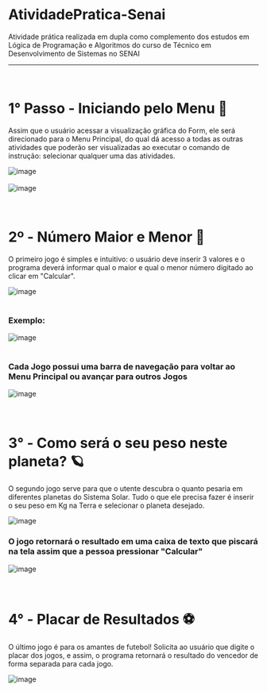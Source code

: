 # AtividadePratica-Senai

Atividade prática realizada em dupla como complemento dos estudos em Lógica de Programação e Algoritmos do curso de Técnico em Desenvolvimento de Sistemas no SENAI 
<hr>
<br>

# 1° Passo - Iniciando pelo Menu 🚂
Assim que o usuário acessar a visualização gráfica do Form, ele será direcionado para o Menu Principal, do qual dá acesso a todas as outras atividades que poderão ser visualizadas ao executar o comando de instrução: selecionar qualquer uma das atividades.

![image](https://github.com/user-attachments/assets/da00298e-5786-4981-9bd7-24c3d6b3a8f8)
<br>
<br>
![image](https://github.com/user-attachments/assets/6c8e8464-cda1-4819-9925-6859dfba49af)
<br><br><br>

# 2º - Número Maior e Menor 🔢
O primeiro jogo é simples e intuitivo: o usuário deve inserir 3 valores e o programa deverá informar qual o maior e qual o menor número digitado ao clicar em "Calcular".

![image](https://github.com/user-attachments/assets/c12f9514-6955-49ee-8593-698ec99c743b)
<br>
<br>

### Exemplo:
![image](https://github.com/user-attachments/assets/007d1dae-2484-4cb3-afc3-cba8b2b71b42)
<br>
<br>
### Cada Jogo possui uma barra de navegação para voltar ao Menu Principal ou avançar para outros Jogos
![image](https://github.com/user-attachments/assets/06beae21-8c70-4a6e-926c-80250f375e8b)
<br><br><br>


# 3° - Como será o seu peso neste planeta? 🪐
O segundo jogo serve para que o utente descubra o quanto pesaria em diferentes planetas do Sistema Solar. Tudo o que ele precisa fazer é inserir o seu peso em Kg na Terra e selecionar o planeta desejado. 

![image](https://github.com/user-attachments/assets/e8042eec-285f-495b-a9bb-d63653bdde9e)
<br>
### O jogo retornará o resultado em uma caixa de texto que piscará na tela assim que a pessoa pressionar "Calcular"
![image](https://github.com/user-attachments/assets/b724ae6a-75d3-4fe0-9847-7783cf4eaa14)
<br><br><br>

# 4° - Placar de Resultados ⚽
O último jogo é para os amantes de futebol! Solicita ao usuário que digite o placar dos jogos, e assim, o programa retornará o resultado do vencedor de forma separada para cada jogo.

![image](https://github.com/user-attachments/assets/41ce5109-7468-482f-a3cd-43594f4a2bf5)









